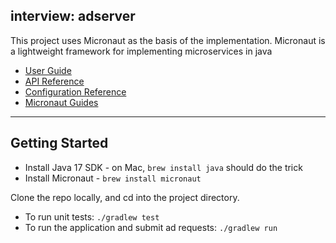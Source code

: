 ## interview: adserver 

This project uses Micronaut as the basis of the implementation.  Micronaut is a lightweight 
framework for implementing microservices in java

- [User Guide](https://docs.micronaut.io/3.9.1/guide/index.html)
- [API Reference](https://docs.micronaut.io/3.9.1/api/index.html)
- [Configuration Reference](https://docs.micronaut.io/3.9.1/guide/configurationreference.html)
- [Micronaut Guides](https://guides.micronaut.io/index.html)
---
## Getting Started
- Install Java 17 SDK - on Mac, `brew install java` should do the trick
- Install Micronaut - `brew install micronaut`

Clone the repo locally, and cd into the project directory.  
- To run unit tests: `./gradlew test`
- To run the application and submit ad requests: `./gradlew run`

